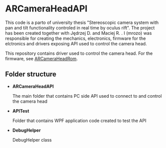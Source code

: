 # ARCameraHeadAPI

This code is a parto of university thesis "Stereoscopic camera system with pan and tilt functionality controled in real time by oculus rift". The project has been created together with Jędrzej D. and Maciej R. . I (mrozo) was responsible for creating the mechanics, electronics, firmware for the elctronics and drivers exposing API used to control the camera head.

This repository contains driver used to control the camera head. For the firmware, see [ARCameraHeadRom](https://github.com/mrozo/ARCameraHeadRom/).

## Folder structure


* **ARCameraHeadAPI**
  
  The main folder that contains PC side API used to connect to and control the camera head
* **APITest**
  
   Folder that contains WPF application code created to test the API
* **DebugHelper**
  
   DebugHelper class

